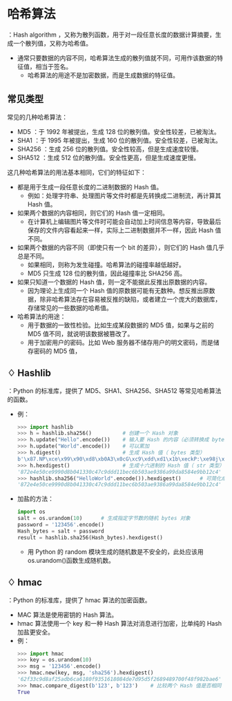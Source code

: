 # 哈希算法

：Hash algorithm ，又称为散列函数，用于对一段任意长度的数据计算摘要，生成一个散列值，又称为哈希值。
- 通常只要数据的内容不同，哈希算法生成的散列值就不同，可用作该数据的特征值，相当于签名。
  - 哈希算法的用途不是加密数据，而是生成数据的特征值。

## 常见类型

常见的几种哈希算法：
- MD5 ：于 1992 年被提出，生成 128 位的散列值。安全性较差，已被淘汰。
- SHA1 ：于 1995 年被提出，生成 160 位的散列值。安全性较差，已被淘汰。
- SHA256 ：生成 256 位的散列值。安全性较高，但是生成速度较慢。
- SHA512 ：生成 512 位的散列值。安全性更高，但是生成速度更慢。

这几种哈希算法的用法基本相同，它们的特征如下：
- 都是用于生成一段任意长度的二进制数据的 Hash 值。
  - 例如：处理字符串、处理图片等文件时都是先转换成二进制流，再计算其 Hash 值。
- 如果两个数据的内容相同，则它们的 Hash 值一定相同。
  - 在计算机上编辑图片等文件时可能会自动加上时间信息等内容，导致最后保存的文件内容看起来一样，实际上二进制数据并不一样，因此 Hash 值不同。
- 如果两个数据的内容不同（即使只有一个 bit 的差异），则它们的 Hash 值几乎总是不同。
  - 如果相同，则称为发生碰撞。哈希算法的碰撞率越低越好。
  - MD5 只生成 128 位的散列值，因此碰撞率比 SHA256 高。
- 如果只知道一个数据的 Hash 值，则一定不能据此反推出原数据的内容。
  - 因为理论上生成同一个 Hash 值的原数据可能有无数种。想反推出原数据，除非哈希算法存在容易被反推的缺陷，或者建立一个庞大的数据库，存储常见的一些数据的哈希值。
- 哈希算法的用途：
  - 用于数据的一致性检验。比如生成某段数据的 MD5 值，如果与之前的 MD5 值不同，就说明该数据被篡改了。
  - 用于加密用户的密码。比如 Web 服务器不储存用户的明文密码，而是储存密码的 MD5 值，

## ♢ Hashlib

：Python 的标准库，提供了 MD5、SHA1、SHA256、SHA512 等常见哈希算法的函数。

- 例：
    ```py
    >>> import hashlib
    >>> h = hashlib.sha256()          # 创建一个 Hash 对象
    >>> h.update("Hello".encode())    # 输入要 Hash 的内容（必须转换成 bytes 类型）
    >>> h.update("World".encode())    # 可以累加
    >>> h.digest()                    # 生成 Hash 值（ bytes 类型）
    b'\x87.NP\xce\x99\x90\xd8\xb0A3\x0cG\xc9\xdd\xd1\x1b\xeckP:\xe98j\x99\xda\x85\x84\xe9\xbb\x12\xc4'
    >>> h.hexdigest()                 # 生成十六进制的 Hash 值（ str 类型）
    '872e4e50ce9990d8b041330c47c9ddd11bec6b503ae9386a99da8584e9bb12c4'
    >>> hashlib.sha256("HelloWorld".encode()).hexdigest()      # 可简化成一步
    '872e4e50ce9990d8b041330c47c9ddd11bec6b503ae9386a99da8584e9bb12c4'
    ```
- 加盐的方法：
    ```py
    import os
    salt = os.urandom(10)      # 生成指定字节数的随机 bytes 对象
    password = '123456'.encode()
    Hash_bytes = salt + password
    result = hashlib.sha256(Hash_bytes).hexdigest()
    ```
    - 用 Python 的 random 模块生成的随机数是不安全的，此处应该用 os.urandom()函数生成随机数。
 
## ♢ hmac

：Python 的标准库，提供了 hmac 算法的加密函数。
- MAC 算法是使用密钥的 Hash 算法。
- hmac 算法使用一个 key 和一种 Hash 算法对消息进行加密，比单纯的 Hash 加盐更安全。
- 例：
    ```py
    >>> import hmac
    >>> key = os.urandom(10)
    >>> msg = '123456'.encode()
    >>> hmac.new(key, msg, 'sha256').hexdigest()
    '62f33c9d8af25adb6ca6180f9351618084de7d95d5f2689489700f48f982bae6'
    >>> hmac.compare_digest(b'123', b'123')    # 比较两个 Hash 值是否相同
    True
    ```
